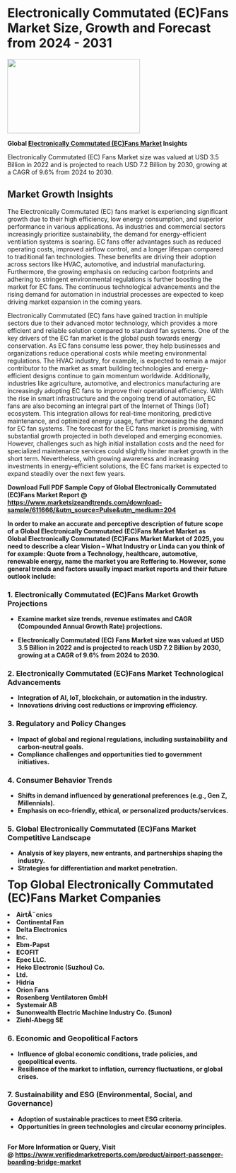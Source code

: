 <H1>Electronically Commutated (EC)Fans Market Size, Growth and Forecast from 2024 - 2031</H1><img class="aligncenter size-medium wp-image-584254" src="https://thirdeyenews.in/wp-content/uploads/2024/09/Global-Market-Research-300x168.jpeg" alt="" width="300" height="168" /><p><strong>Global&nbsp;<a href="https://www.marketsizeandtrends.com/download-sample/611666/&amp;utm_source=Pulse&amp;utm_medium=204">Electronically Commutated (EC)Fans Market</a> Insights</strong></p><p>Electronically Commutated (EC) Fans Market size was valued at USD 3.5 Billion in 2022 and is projected to reach USD 7.2 Billion by 2030, growing at a CAGR of 9.6% from 2024 to 2030.</p><p><h2>Market Growth Insights</h2> <p>The Electronically Commutated (EC) fans market is experiencing significant growth due to their high efficiency, low energy consumption, and superior performance in various applications. As industries and commercial sectors increasingly prioritize sustainability, the demand for energy-efficient ventilation systems is soaring. EC fans offer advantages such as reduced operating costs, improved airflow control, and a longer lifespan compared to traditional fan technologies. These benefits are driving their adoption across sectors like HVAC, automotive, and industrial manufacturing. Furthermore, the growing emphasis on reducing carbon footprints and adhering to stringent environmental regulations is further boosting the market for EC fans. The continuous technological advancements and the rising demand for automation in industrial processes are expected to keep driving market expansion in the coming years.</p> <p><strong></strong></p> <p>Electronically Commutated (EC) fans have gained traction in multiple sectors due to their advanced motor technology, which provides a more efficient and reliable solution compared to standard fan systems. One of the key drivers of the EC fan market is the global push towards energy conservation. As EC fans consume less power, they help businesses and organizations reduce operational costs while meeting environmental regulations. The HVAC industry, for example, is expected to remain a major contributor to the market as smart building technologies and energy-efficient designs continue to gain momentum worldwide. Additionally, industries like agriculture, automotive, and electronics manufacturing are increasingly adopting EC fans to improve their operational efficiency. With the rise in smart infrastructure and the ongoing trend of automation, EC fans are also becoming an integral part of the Internet of Things (IoT) ecosystem. This integration allows for real-time monitoring, predictive maintenance, and optimized energy usage, further increasing the demand for EC fan systems. The forecast for the EC fans market is promising, with substantial growth projected in both developed and emerging economies. However, challenges such as high initial installation costs and the need for specialized maintenance services could slightly hinder market growth in the short term. Nevertheless, with growing awareness and increasing investments in energy-efficient solutions, the EC fans market is expected to expand steadily over the next few years.</p> <p><strong></p><p><span class=""><strong>Download Full PDF Sample Copy of Global Electronically Commutated (EC)Fans Market Report</strong> @ <a href="https://www.marketsizeandtrends.com/download-sample/611666/&amp;utm_source=Pulse&amp;utm_medium=204" target="_blank">https://www.marketsizeandtrends.com/download-sample/611666/&amp;utm_source=Pulse&amp;utm_medium=204</a></span></p><p>In order to make an accurate and perceptive description of future scope of a Global&nbsp;Electronically Commutated (EC)Fans Market Market as Global&nbsp;Electronically Commutated (EC)Fans Market Market of 2025, you need to describe a clear Vision &ndash; What Industry or Linda can you think of for example: Quote from a Technology, healthcare, automotive, renewable energy, name the market you are Reffering to. However, some general trends and factors usually impact market reports and their future outlook include:</p><h3>1.&nbsp;<strong>Electronically Commutated (EC)Fans Market Growth Projections</strong></h3><ul><li>Examine market size trends, revenue estimates and CAGR (Compounded Annual Growth Rate) projections.</li><li><p>Electronically Commutated (EC) Fans Market size was valued at USD 3.5 Billion in 2022 and is projected to reach USD 7.2 Billion by 2030, growing at a CAGR of 9.6% from 2024 to 2030.</p></li></ul><h3>2.&nbsp;<strong>Electronically Commutated (EC)Fans Market Technological Advancements</strong></h3><ul><li>Integration of AI, IoT, blockchain, or automation in the industry.</li><li>Innovations driving cost reductions or improving efficiency.</li></ul><h3>3.&nbsp;<strong>Regulatory and Policy Changes</strong></h3><ul><li>Impact of global and regional regulations, including sustainability and carbon-neutral goals.</li><li>Compliance challenges and opportunities tied to government initiatives.</li></ul><h3>4.&nbsp;<strong>Consumer Behavior Trends</strong></h3><ul><li>Shifts in demand influenced by generational preferences (e.g., Gen Z, Millennials).</li><li>Emphasis on eco-friendly, ethical, or personalized products/services.</li></ul><h3>5.&nbsp;<strong>Global Electronically Commutated (EC)Fans Market Competitive Landscape</strong></h3><ul><li>Analysis of key players, new entrants, and partnerships shaping the industry.</li><li>Strategies for differentiation and market penetration.</li></ul><p data-pm-slice="1 1 []"><span style="color: inherit; font-family: inherit; font-size: 25px;">Top Global Electronically Commutated (EC)Fans Market Companies</span></p><div class="" data-test-id=""><p><li>AirtÃ¨cnics</li><li> Continental Fan</li><li> Delta Electronics</li><li> Inc.</li><li> Ebm-Papst</li><li> ECOFIT</li><li> Epec LLC.</li><li> Heko Electronic (Suzhou) Co.</li><li> Ltd.</li><li> Hidria</li><li> Orion Fans</li><li> Rosenberg Ventilatoren GmbH</li><li> Systemair AB</li><li> Sunonwealth Electric Machine Industry Co. (Sunon)</li><li> Ziehl-Abegg SE</li></p></div><h3>6.&nbsp;<strong>Economic and Geopolitical Factors</strong></h3><ul><li>Influence of global economic conditions, trade policies, and geopolitical events.</li><li>Resilience of the market to inflation, currency fluctuations, or global crises.</li></ul><h3>7.&nbsp;<strong>Sustainability and ESG (Environmental, Social, and Governance)</strong></h3><ul><li>Adoption of sustainable practices to meet ESG criteria.</li><li>Opportunities in green technologies and circular economy principles.</li></ul><h2><strong style="font-size: 14px;">For More Information or Query, Visit @&nbsp;</strong><a style="background-color: #ffffff; font-size: 14px;" href="https://www.marketsizeandtrends.com/report/electronically-commutated-ec-fans-market/" target="_blank">https://www.verifiedmarketreports.com/product/airport-passenger-boarding-bridge-market</a></h2>
